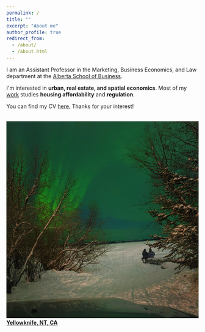 ```yaml
---
permalink: /
title: ""
excerpt: "About me"
author_profile: true
redirect_from: 
  - /about/
  - /about.html
---
```

I am an Assistant Professor in the Marketing, Business Economics, and Law department at the [Alberta School of Business](https://www.ualberta.ca/en/business/index.html). <br/>

I'm interested in **urban, real estate, and spatial economics**. 
Most of my [work](https://jamesmacek.github.io/research) studies **housing affordability** and **regulation**. 

You can find my CV [here.](../files/CV-JamesMacek_JM.pdf) Thanks for your interest!
<br/>
<br/>

[![Great Slave Lake, NYT, CA](/images/ylc.jpg) **Yellowknife, NT, CA** ](https://www.google.com/maps/place/Yellowknife,+NT/@62.474917,-114.4913941,12z/data=!3m1!4b1!4m6!3m5!1s0x53d1f12ca34682c9:0xb4c137244371ef81!8m2!3d62.4539717!4d-114.3717887!16zL20vMHByZmc?entry=ttu) 

